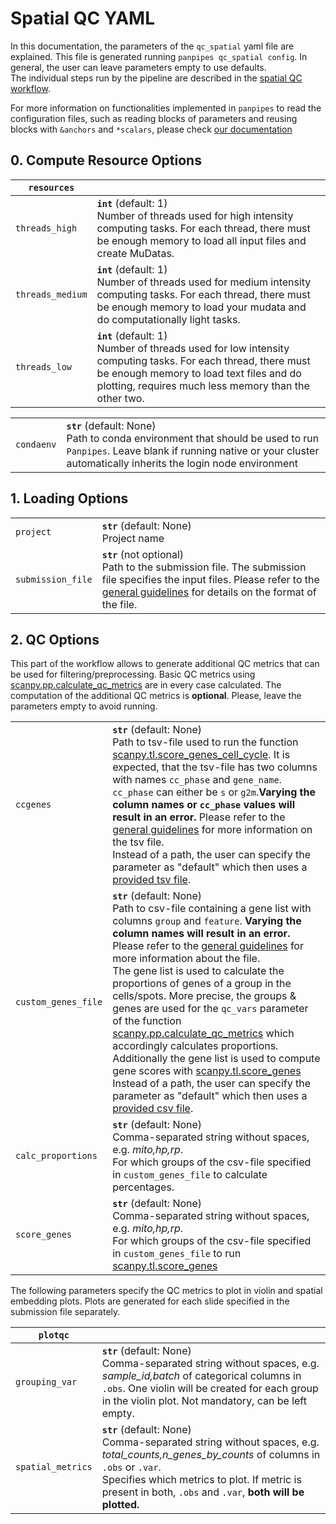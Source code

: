 
# Spatial QC YAML 

In this documentation, the parameters of the `qc_spatial` yaml file are explained. 
This file is generated running `panpipes qc_spatial config`.
In general, the user can leave parameters empty to use defaults. <br>  The individual steps run by the pipeline are described in the [spatial QC workflow](../workflows/ingest_spatial.md). 

For more information on functionalities implemented in `panpipes` to read the configuration files, such as reading blocks of parameters and reusing blocks with  `&anchors` and `*scalars`, please check [our documentation](./useful_info_on_yml.md)


## 0. Compute Resource Options

| `resources` |  |
| --- | --- |
| `threads_high` | __`int`__ (default: 1) <br> Number of threads used for high intensity computing tasks. For each thread, there must be enough memory to load all input files and create MuDatas.  |
| `threads_medium` | __`int`__ (default: 1) <br> Number of threads used for medium intensity computing tasks. For each thread, there must be enough memory to load your mudata and do computationally light tasks. |
| `threads_low` | __`int`__ (default: 1) <br> Number of threads used for low intensity computing tasks. For each thread, there must be enough memory to load text files and do plotting, requires much less memory than the other two.|



|  |  |
| ---- | --- |
| `condaenv` | __`str`__ (default: None) <br> Path to conda environment that should be used to run `Panpipes`. Leave blank if running native or your cluster automatically inherits the login node environment |




## 1. Loading Options 

|  |  |
| ---- | --- |
| `project` | __`str`__ (default: None) <br> Project name |
| `submission_file` | __`str`__ (not optional) <br> Path to the submission file. The submission file specifies the input files. Please refer to the [general guidelines](../usage/setup_for_spatial_workflows.md) for details on the format of the file. |


## 2. QC Options 
This part of the workflow allows to generate additional QC metrics that can be used for filtering/preprocessing. Basic QC metrics using [scanpy.pp.calculate_qc_metrics](https://scanpy.readthedocs.io/en/stable/generated/scanpy.pp.calculate_qc_metrics.html) are in every case calculated. The computation of the additional QC metrics is **optional**. Please, leave the parameters empty to avoid running.

|  |  |
| ---- | --- |
| `ccgenes` | __`str`__ (default: None) <br> Path to tsv-file used to run the function [scanpy.tl.score_genes_cell_cycle](https://scanpy.readthedocs.io/en/stable/generated/scanpy.tl.score_genes_cell_cycle.html). It is expected, that the tsv-file has two columns with names `cc_phase` and `gene_name`. `cc_phase` can either be `s` or `g2m`.**Varying the column names or `cc_phase` values will result in an error.** Please refer to the [general guidelines](../usage/gene_list_format.md) for more information on the tsv file. <br> Instead of a path, the user can specify the parameter as "default" which then uses a [provided tsv file](https://github.com/DendrouLab/panpipes/blob/main/panpipes/resources/cell_cycle_genes.tsv).|
| `custom_genes_file` | __`str`__ (default: None) <br> Path to csv-file containing a gene list with columns `group` and `feature`. **Varying the column names will result in an error.** Please refer to the [general guidelines](../usage/gene_list_format.md) for more information about the file. <br> The gene list is used to calculate the proportions of genes of a group in the cells/spots. More precise, the groups & genes are used for the `qc_vars` parameter of the function [scanpy.pp.calculate_qc_metrics](https://scanpy.readthedocs.io/en/stable/generated/scanpy.pp.calculate_qc_metrics.html) which accordingly calculates proportions. <br> Additionally the gene list is used to compute gene scores with [scanpy.tl.score_genes](https://scanpy.readthedocs.io/en/stable/generated/scanpy.tl.score_genes.html) <br> Instead of a path, the user can specify the parameter as "default" which then uses a [provided csv file](https://github.com/DendrouLab/panpipes/blob/main/panpipes/resources/qc_genelist_1.0.csv).|
| `calc_proportions` | __`str`__ (default: None) <br>  Comma-separated string without spaces, e.g. _mito,hp,rp_. <br> For which groups of the csv-file specified in `custom_genes_file` to calculate percentages. |
| `score_genes` | __`str`__ (default: None) <br> Comma-separated string without spaces, e.g. _mito,hp,rp_. <br> For which groups of the csv-file specified in `custom_genes_file`  to run [scanpy.tl.score_genes](https://scanpy.readthedocs.io/en/stable/generated/scanpy.tl.score_genes.html) |

The following parameters specify the QC metrics to plot in violin and spatial embedding plots. Plots are generated for each slide specified in the submission file separately. 

| `plotqc` |  |
| --- | --- |
| `grouping_var` | __`str`__ (default: None) <br> Comma-separated string without spaces, e.g. _sample_id,batch_ of categorical columns in `.obs`. One violin will be created for each group in the violin plot. Not mandatory, can be left empty.|
| `spatial_metrics` | __`str`__ (default: None) <br>  Comma-separated string without spaces, e.g. _total_counts,n_genes_by_counts_ of columns in `.obs` or `.var`. <br>Specifies which metrics to plot. If metric is present in both, `.obs` and `.var`, **both will be plotted.**|
